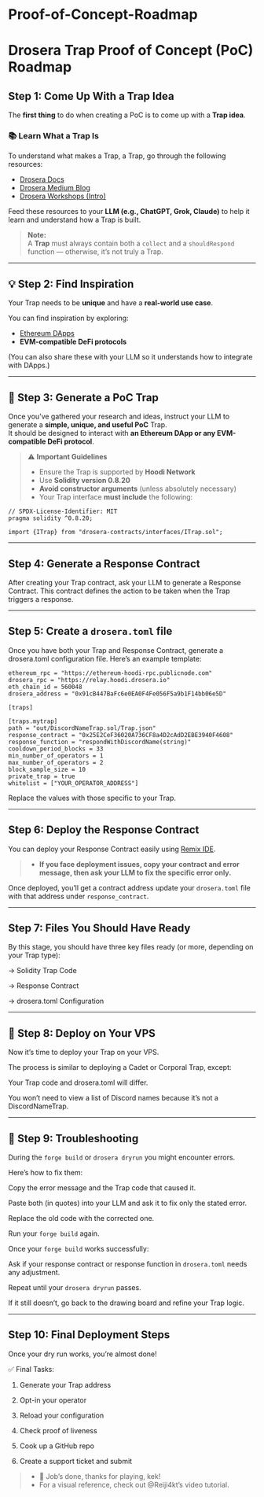 # Proof-of-Concept-Roadmap
# Drosera Trap Proof of Concept (PoC) Roadmap





## Step 1: Come Up With a Trap Idea

The **first thing** to do when creating a PoC is to come up with a **Trap idea**.

### 📚 Learn What a Trap Is
To understand what makes a Trap, a Trap, go through the following resources:

- [Drosera Docs](http://dev.drosera.io)
- [Drosera Medium Blog](https://medium.com/@droseranetwork)
- [Drosera Workshops (Intro)](https://github.com/drosera-network/drosera-workshops/tree/main/workshops/intro)

Feed these resources to your **LLM (e.g., ChatGPT, Grok, Claude)** to help it learn and understand how a Trap is built.

> **Note:**  
> A **Trap** must always contain both a `collect` and a `shouldRespond` function — otherwise, it’s not truly a Trap.

---

## 💡 Step 2: Find Inspiration

Your Trap needs to be **unique** and have a **real-world use case**.

You can find inspiration by exploring:
- [Ethereum DApps](https://ethereum.org/en/dapps/)
- **EVM-compatible DeFi protocols**

(You can also share these with your LLM so it understands how to integrate with DApps.)

---

## 🧩 Step 3: Generate a PoC Trap

Once you’ve gathered your research and ideas, instruct your LLM to generate a **simple, unique, and useful PoC** Trap.  
It should be designed to interact with **an Ethereum DApp or any EVM-compatible DeFi protocol**.

> ⚠️ **Important Guidelines**
> - Ensure the Trap is supported by **Hoodi Network**
> - Use **Solidity version 0.8.20**
> - **Avoid constructor arguments** (unless absolutely necessary)
> - Your Trap interface **must include** the following:

```solidity
// SPDX-License-Identifier: MIT
pragma solidity ^0.8.20;

import {ITrap} from "drosera-contracts/interfaces/ITrap.sol";
```
---

##  Step 4: Generate a Response Contract

After creating your Trap contract, ask your LLM to generate a Response Contract.
This contract defines the action to be taken when the Trap triggers a response.

---
##  Step 5: Create a `drosera.toml` file

Once you have both your Trap and Response Contract, generate a drosera.toml configuration file.
Here’s an example template:
```solidity
ethereum_rpc = "https://ethereum-hoodi-rpc.publicnode.com"
drosera_rpc = "https://relay.hoodi.drosera.io"
eth_chain_id = 560048
drosera_address = "0x91cB447BaFc6e0EA0F4Fe056F5a9b1F14bb06e5D"

[traps]

[traps.mytrap]
path = "out/DiscordNameTrap.sol/Trap.json"
response_contract = "0x25E2CeF36020A736CF8a4D2cAdD2EBE3940F4608"
response_function = "respondWithDiscordName(string)"
cooldown_period_blocks = 33
min_number_of_operators = 1
max_number_of_operators = 2
block_sample_size = 10
private_trap = true
whitelist = ["YOUR_OPERATOR_ADDRESS"]
```
Replace the values with those specific to your Trap.

---
##  Step 6: Deploy the Response Contract

You can deploy your Response Contract easily using [Remix IDE](https://remix.ethereum.org/).

> - **If you face deployment issues, copy your contract and error message, then ask your LLM to fix the specific error only.**

Once deployed, you’ll get a contract address update your `drosera.toml` file with that address under `response_contract`.

---

##  Step 7: Files You Should Have Ready

By this stage, you should have three key files ready (or more, depending on your Trap type):

 -> Solidity Trap Code

 -> Response Contract

 -> drosera.toml Configuration

---
##  🚀 Step 8: Deploy on Your VPS

Now it’s time to deploy your Trap on your VPS.

The process is similar to deploying a Cadet or Corporal Trap, except:

Your Trap code and drosera.toml will differ.

You won’t need to view a list of Discord names because it’s not a DiscordNameTrap.

---
##  🧰 Step 9: Troubleshooting
 
During the `forge build` or `drosera dryrun` you might encounter errors.

Here’s how to fix them:

Copy the error message and the Trap code that caused it.

Paste both (in quotes) into your LLM and ask it to fix only the stated error.

Replace the old code with the corrected one.

Run your `forge build` again.

Once your `forge build` works successfully:

Ask if your response contract or response function in `drosera.toml` needs any adjustment.

Repeat until your `drosera dryrun` passes.

If it still doesn’t, go back to the drawing board and refine your Trap logic.

---
##   Step 10: Final Deployment Steps

Once your dry run works, you’re almost done!

✅ Final Tasks:

1. Generate your Trap address

2. Opt-in your operator

3. Reload your configuration

4. Check proof of liveness

5. Cook up a GitHub repo

6. Create a support ticket and submit

> - 🧡 Job’s done, thanks for playing, kek!
> - For a visual reference, check out @Reiji4kt’s video tutorial.


